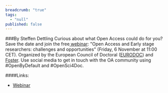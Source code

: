 ```yaml
---
breadcrumb: "true"
tags: 
  - "null"
published: false
---
```




###By Steffen Dettling 
Curious about what Open Access could do for you? Save the date and join the free<a href="https://www.fosteropenscience.eu/event/eurodoc-open-access-webinar" target="_blank"> webinar</a>: "Open Access and Early stage researchers: challenges and opportunities" (Friday, 6 November at 11:00 CET). Organized by the European Council of Doctoral (<a href="http://eurodoc.net/" target="_blank">EURODOC</a>) and <a href="https://www.fosteropenscience.eu/" target="_blank">Foster</a>. Use social media to get in touch with the OA community using #OpenByDefault and #OpenSci4Doc.

####Links: 
- <a href="https://www.fosteropenscience.eu/event/eurodoc-open-access-webinar" target="_blank">Webinar



